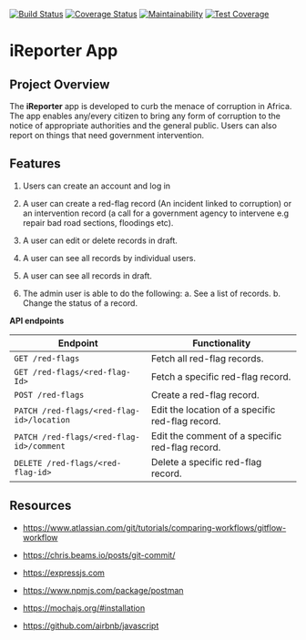 [![Build Status](https://travis-ci.com/uniqueayo1988/iReporter.svg?branch=develop)](https://travis-ci.com/uniqueayo1988/iReporter) [![Coverage Status](https://coveralls.io/repos/github/uniqueayo1988/iReporter/badge.svg?branch=develop)](https://coveralls.io/github/uniqueayo1988/iReporter?branch=develop) [![Maintainability](https://api.codeclimate.com/v1/badges/932916695509b63662c9/maintainability)](https://codeclimate.com/github/uniqueayo1988/iReporter/maintainability) [![Test Coverage](https://api.codeclimate.com/v1/badges/932916695509b63662c9/test_coverage)](https://codeclimate.com/github/uniqueayo1988/iReporter/test_coverage)

# iReporter App

## Project Overview

The **iReporter** app is developed to curb the menace of corruption in Africa. The app enables any/every citizen to bring any form of corruption to the notice of appropriate authorities and the general public. Users can also report on things that need government intervention.

## Features

1. Users can create an account and log in

2. A user can create a red-flag record (An incident linked to corruption) or an intervention record (a call for a government agency to intervene e.g repair bad road sections, floodings etc).

3. A user can edit or delete records in draft.

4. A user can see all records by individual users.

5. A user can see all records in draft.

6. The admin user is able to do the following:
a. See a list of records.
b. Change the status of a record.

**API endpoints**

| Endpoint | Functionality |
| --- | ---|
| ```GET /red-flags``` | Fetch all red-flag records. |
| ```GET /red-flags/<red-flag-Id>``` | Fetch a specific red-flag record. |
| ```POST /red-flags``` | Create a red-flag record. |
| ```PATCH /red-flags/<red-flag-id>/location``` | Edit the location of a specific red-flag record. |
| ```PATCH /red-flags/<red-flag-id>/comment``` | Edit the comment of a specific red-flag record. |
| ```DELETE /red-flags/<red-flag-id>``` | Delete a specific red-flag record. |

## Resources

* https://www.atlassian.com/git/tutorials/comparing-workflows/gitflow-workflow

* https://chris.beams.io/posts/git-commit/

* https://expressjs.com

* https://www.npmjs.com/package/postman

* https://mochajs.org/#installation

* https://github.com/airbnb/javascript